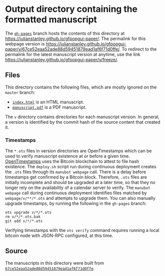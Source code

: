 # Output directory containing the formatted manuscript

The [`gh-pages`](https://github.com/julianstanley/gfpopgui-paper/tree/gh-pages) branch hosts the contents of this directory at <https://julianstanley.github.io/gfpopgui-paper/>.
The permalink for this webpage version is <https://julianstanley.github.io/gfpopgui-paper/v/67ce52eaa52ade88d59451879ead1af6f71d0ffe/>.
To redirect to the permalink for the latest manuscript version at anytime, use the link <https://julianstanley.github.io/gfpopgui-paper/v/freeze/>.

## Files

This directory contains the following files, which are mostly ignored on the `master` branch:

+ [`index.html`](index.html) is an HTML manuscript.
+ [`manuscript.pdf`](manuscript.pdf) is a PDF manuscript.

The `v` directory contains directories for each manuscript version.
In general, a version is identified by the commit hash of the source content that created it.

### Timestamps

The `*.ots` files in version directories are OpenTimestamps which can be used to verify manuscript existence at or before a given time.
[OpenTimestamps](https://opentimestamps.org/) uses the Bitcoin blockchain to attest to file hash existence.
The `deploy.sh` script run during continuous deployment creates the `.ots` files through its `manubot webpage` call.
There is a delay before timestamps get confirmed by a Bitcoin block.
Therefore, `.ots` files are initially incomplete and should be upgraded at a later time, so that they no longer rely on the availability of a calendar server to verify.
The `manubot webpage` call during continuous deployment identifies files matched by `webpage/v/**/*.ots` and attempts to upgrade them.
You can also manually upgrade timestamps, by running the following in the `gh-pages` branch:

```shell
ots upgrade v/*/*.ots
rm v/*/*.ots.bak
git add v/*/*.ots
```

Verifying timestamps with the `ots verify` command requires running a local bitcoin node with JSON-RPC configured, at this time.

## Source

The manuscripts in this directory were built from
[`67ce52eaa52ade88d59451879ead1af6f71d0ffe`](https://github.com/julianstanley/gfpopgui-paper/commit/67ce52eaa52ade88d59451879ead1af6f71d0ffe).
